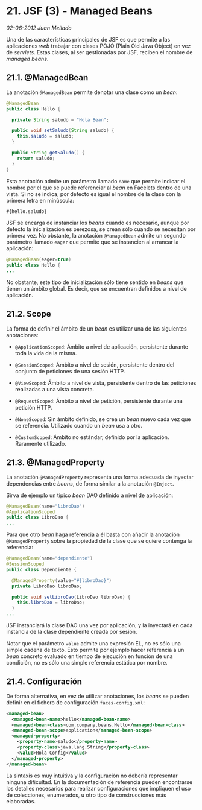 # 21. JSF (3) - Managed Beans

_02-06-2012_ _Juan Mellado_

Una de las características principales de JSF es que permite a las aplicaciones _web_ trabajar con clases POJO (Plain Old Java Object) en vez de _servlets_. Estas clases, al ser gestionadas por JSF, reciben el nombre de _managed beans_.

## 21.1. @ManagedBean

La anotación ```@ManagedBean``` permite denotar una clase como un _bean_:

```java
@ManagedBean
public class Hello {

  private String saludo = "Hola Bean";

  public void setSaludo(String saludo) {
    this.saludo = saludo;
  }

  public String getSaludo() {
    return saludo;
  }
}
```

Esta anotación admite un parámetro llamado ```name``` que permite indicar el nombre por el que se puede referenciar al _bean_ en Facelets dentro de una vista. Si no se indica, por defecto es igual el nombre de la clase con la primera letra en minúscula:

```jsp
#{hello.saludo}
```

JSF se encarga de instanciar los _beans_ cuando es necesario, aunque por defecto la inicialización es perezosa, se crean sólo cuando se necesitan por primera vez. No obstante, la anotación ```@ManagedBean``` admite un segundo parámetro llamado ```eager``` que permite que se instancien al arrancar la aplicación:

```java
@ManagedBean(eager=true)
public class Hello {
...
```

No obstante, este tipo de inicialización sólo tiene sentido en _beans_ que tienen un ámbito global. Es decir, que se encuentran definidos a nivel de aplicación.

## 21.2. Scope

La forma de definir el ámbito de un _bean_ es utilizar una de las siguientes anotaciones:

- ```@ApplicationScoped```: Ámbito a nivel de aplicación, persistente durante toda la vida de la misma.

- ```@SessionScoped```: Ámbito a nivel de sesión, persistente dentro del conjunto de peticiones de una sesión HTTP.

- ```@ViewScoped```: Ámbito a nivel de vista, persistente dentro de las peticiones realizadas a una vista concreta.

- ```@RequestScoped```: Ámbito a nivel de petición, persistente durante una petición HTTP.

- ```@NoneScoped```: Sin ámbito definido, se crea un _bean_ nuevo cada vez que se referencia. Utilizado cuando un _bean_ usa a otro.

- ```@CustomScoped```: Ámbito no estándar, definido por la aplicación. Raramente utilizado.

## 21.3. @ManagedProperty

La anotación ```@ManagedProperty``` representa una forma adecuada de inyectar dependencias entre _beans_, de forma similar a la anotación ```@Inject```.

Sirva de ejemplo un típico _bean_ DAO definido a nivel de aplicación:

```java
@ManagedBean(name="libroDao")
@ApplicationScoped
public class LibroDao {
...
```

Para que otro _bean_ haga referencia a él basta con añadir la anotación ```@ManagedProperty``` sobre la propiedad de la clase que se quiere contenga la referencia:

```java
@ManagedBean(name="dependiente")
@SessionScoped
public class Dependiente {

  @ManagedProperty(value="#{libroDao}")
  private LibroDao libroDao;

  public void setLibroDao(LibroDao libroDao) {
    this.libroDao = libroDao;
  }
...
```

JSF instanciará la clase DAO una vez por aplicación, y la inyectará en cada instancia de la clase dependiente creada por sesión.

Notar que el parámetro ```value``` admite una expresión EL, no es sólo una simple cadena de texto. Esto permite por ejemplo hacer referencia a un _bean_ concreto evaluado en tiempo de ejecución en función de una condición, no es sólo una simple referencia estática por nombre.

## 21.4. Configuración

De forma alternativa, en vez de utilizar anotaciones, los _beans_ se pueden definir en el fichero de configuración ```faces-config.xml```:

```xml
<managed-bean>
  <managed-bean-name>hello</managed-bean-name>
  <managed-bean-class>com.company.beans.Hello</managed-bean-class>
  <managed-bean-scope>application</managed-bean-scope>
  <managed-property>
    <property-name>saludo</property-name>
    <property-class>java.lang.String</property-class>
    <value>Hola Config</value>
  </managed-property>
</managed-bean>
```

La sintaxis es muy intuitiva y la configuración no debería representar ninguna dificultad. En la documentación de referencia pueden encontrarse los detalles necesarios para realizar configuraciones que impliquen el uso de colecciones, enumerados, u otro tipo de construcciones más elaboradas.
